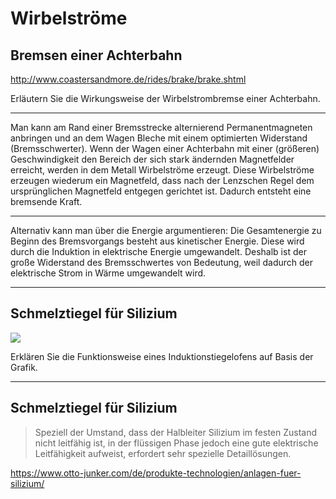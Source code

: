 # Wirbelströme

## Bremsen einer Achterbahn

http://www.coastersandmore.de/rides/brake/brake.shtml

Erläutern Sie die Wirkungsweise der Wirbelstrombremse einer Achterbahn.

---

Man kann am Rand einer Bremsstrecke alternierend Permanentmagneten anbringen und an dem Wagen Bleche mit einem optimierten Widerstand (Bremsschwerter). Wenn der Wagen einer Achterbahn mit einer (größeren) Geschwindigkeit den Bereich der sich stark ändernden Magnetfelder erreicht, werden in dem Metall Wirbelströme erzeugt. Diese Wirbelströme erzeugen wiederum ein Magnetfeld, dass nach der Lenzschen Regel dem ursprünglichen Magnetfeld entgegen gerichtet ist. Dadurch entsteht eine bremsende Kraft.

---

Alternativ kann man über die Energie argumentieren: Die Gesamtenergie zu Beginn des Bremsvorgangs besteht aus kinetischer Energie. Diese wird durch die Induktion in elektrische Energie umgewandelt. Deshalb ist der große Widerstand des Bremsschwertes von Bedeutung, weil dadurch der elektrische Strom in Wärme umgewandelt wird.

---

## Schmelztiegel für Silizium

![](https://www.otto-junker.com/cache/e3f553ad778de8b8620e7226afa163b0.jpeg)

Erklären Sie die Funktionsweise eines Induktionstiegelofens auf Basis der Grafik.

---

## Schmelztiegel für Silizium

> Speziell der Umstand, dass der Halbleiter Silizium im festen Zustand nicht leitfähig ist, in der flüssigen Phase jedoch eine gute elektrische Leitfähigkeit aufweist, erfordert sehr spezielle Detaillösungen.

https://www.otto-junker.com/de/produkte-technologien/anlagen-fuer-silizium/